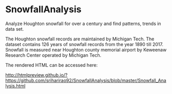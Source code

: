 # SnowfallAnalysis
Analyze Houghton snowfall for over a century and find patterns, trends in data set.

The Houghton snowfall records are maintained by Michigan Tech. The dataset contains 126 years of snowfall records from the year 1890 till 2017. Snowfall is measured near Houghton county memorial airport by Keweenaw Research Center operated by Michigan Tech.

The rendered HTML can be accessed here:

http://htmlpreview.github.io/?https://github.com/sriharirao92/SnowfallAnalysis/blob/master/Snowfall_Analysis.html


